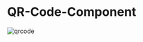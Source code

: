 # QR-Code-Component

![qrcode](https://user-images.githubusercontent.com/99079485/153755954-44ed6c42-bec0-4e13-adc5-3a75414a1e61.png)
